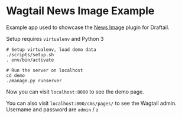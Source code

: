 # Wagtail News Image Example

Example app used to showcase the [News Image](https://github.com/StocksDigital/wagtail-news-image) plugin for Draftail.

Setup requires `virtualenv` and Python 3

```
# Setup virtualenv, load demo data
./scripts/setup.sh
. env/bin/activate

# Run the server on localhost
cd demo
./manage.py runserver
```

Now you can visit `localhost:8000` to see the demo page.

You can also visit `localhost:800/cms/pages/` to see the Wagtail admin. Username and password are `admin` / `z`